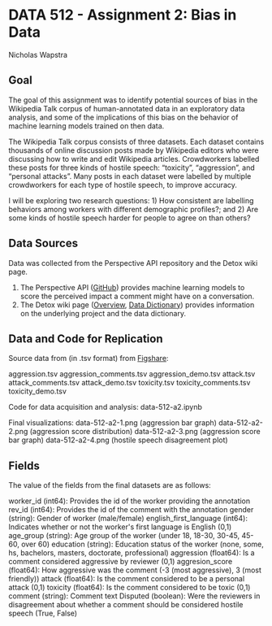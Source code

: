 # DATA 512 - Assignment 2: Bias in Data
Nicholas Wapstra

## Goal
The goal of this assignment was to identify potential sources of bias in the Wikipedia Talk corpus of human-annotated data in an exploratory data analysis, and some of the implications of this bias on the behavior of machine learning models trained on then data.

The Wikipedia Talk corpus consists of three datasets. Each dataset contains thousands of online discussion posts made by Wikipedia editors who were discussing how to write and edit Wikipedia articles. Crowdworkers labelled these posts for three kinds of hostile speech: “toxicity”, “aggression”, and “personal attacks”. Many posts in each dataset were labelled by multiple crowdworkers for each type of hostile speech, to improve accuracy.

I will be exploring two research questions: 1) How consistent are labelling behaviors among workers with different demographic profiles?; and 2) Are some kinds of hostile speech harder for people to agree on than others?

## Data Sources
Data was collected from the Perspective API repository and the Detox wiki page.

1. The Perspective API ([GitHub](https://github.com/conversationai/perspectiveapi/tree/master/2-api)) provides machine learning models to score the perceived impact a comment might have on a conversation.
2. The Detox wiki page ([Overview](https://meta.wikimedia.org/wiki/Research:Detox), [Data Dictionary](https://meta.wikimedia.org/wiki/Research:Detox/Data_Release)) provides information on the underlying project and the data dictionary.

## Data and Code for Replication
Source data from (in .tsv format) from [Figshare](https://figshare.com/projects/Wikipedia_Talk/16731):

aggression.tsv
aggression_comments.tsv
aggression_demo.tsv
attack.tsv
attack_comments.tsv
attack_demo.tsv
toxicity.tsv
toxicity_comments.tsv
toxicity_demo.tsv

Code for data acquisition and analysis: 
data-512-a2.ipynb

Final visualizations: 
data-512-a2-1.png (aggression bar graph)
data-512-a2-2.png (aggression score distribution)
data-512-a2-3.png (aggression score bar graph)
data-512-a2-4.png (hostile speech disagreement plot)

## Fields
The value of the fields from the final datasets are as follows:

worker_id (int64): Provides the id of the worker providing the annotation
rev_id (int64): Provides the id of the comment with the annotation
gender (string): Gender of worker (male/female)
english_first_language (int64): Indicates whether or not the worker's first language is English (0,1)
age_group (string): Age group of the worker (under 18, 18-30, 30-45, 45-60, over 60)
education (string): Education status of the worker (none, some, hs, bachelors, masters, doctorate, professional)
aggression (float64): Is a comment considered aggressive by reviewer (0,1)
aggresion_score (float64): How aggressive was the comment (-3 (most aggressive), 3 (most friendly))
attack (float64): Is the comment considered to be a personal attack (0,1)
toxicity (float64): Is the comment considered to be toxic (0,1)
comment (string): Comment text
Disputed (boolean): Were the reviewers in disagreement about whether a comment should be considered hostile speech (True, False)
